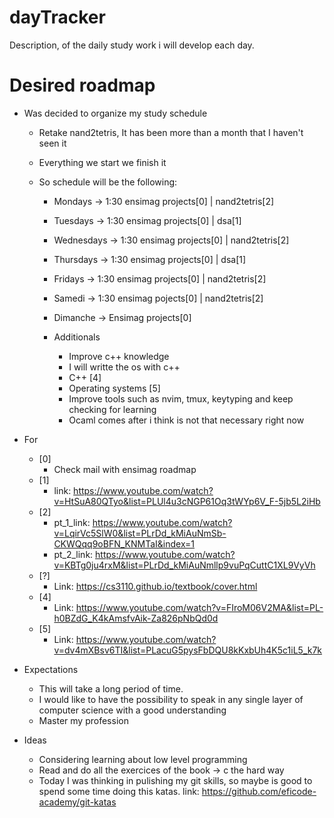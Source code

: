 # dayTracker

Description, of the daily study work i will develop each day.

# Desired roadmap

- Was decided to organize my study schedule

  - Retake nand2tetris, It has been more than a month that I haven't seen it
  - Everything we start we finish it
  - So schedule will be the following:

    - Mondays -> 1:30 ensimag projects[0] | nand2tetris[2]
    - Tuesdays -> 1:30 ensimag projects[0] | dsa[1]
    - Wednesdays -> 1:30 ensimag projects[0] | nand2tetris[2]
    - Thursdays -> 1:30 ensimag projects[0] | dsa[1]
    - Fridays -> 1:30 ensimag projects[0] | nand2tetris[2]
    - Samedi -> 1:30 ensimag pojects[0] | nand2tetris[2]
    - Dimanche -> Ensimag projects[0]

    - Additionals

      - Improve c++ knowledge
      - I will writte the os with c++
      - C++ [4]
      - Operating systems [5]
      - Improve tools such as nvim, tmux, keytyping and keep checking for learning
      - Ocaml comes after i think is not that necessary right now

- For

  - [0]
    - Check mail with ensimag roadmap
  - [1]
    - link: https://www.youtube.com/watch?v=HtSuA80QTyo&list=PLUl4u3cNGP61Oq3tWYp6V_F-5jb5L2iHb
  - [2]
    - pt_1_link: https://www.youtube.com/watch?v=LqirVc5SlW0&list=PLrDd_kMiAuNmSb-CKWQqq9oBFN_KNMTaI&index=1
    - pt_2_link: https://www.youtube.com/watch?v=KBTg0ju4rxM&list=PLrDd_kMiAuNmllp9vuPqCuttC1XL9VyVh
  - [?]
    - Link: https://cs3110.github.io/textbook/cover.html
  - [4]
    - Link: https://www.youtube.com/watch?v=FIroM06V2MA&list=PL-h0BZdG_K4kAmsfvAik-Za826pNbQd0d
  - [5]
    - Link: https://www.youtube.com/watch?v=dv4mXBsv6TI&list=PLacuG5pysFbDQU8kKxbUh4K5c1iL5_k7k

- Expectations

  - This will take a long period of time.
  - I would like to have the possibility to speak in any single layer of computer science with a good understanding
  - Master my profession

- Ideas
  - Considering learning about low level programming
  - Read and do all the exercices of the book -> c the hard way
  - Today I was thinking in pulishing my git skills, so maybe is good
    to spend some time doing this katas. 
    link: https://github.com/eficode-academy/git-katas
